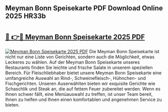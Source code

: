 ## Meyman Bonn Speisekarte PDF Download Online 2025 HR33b

# <h2><a href="http://gc9m63.nevu.top/?p=Meyman+Bonn+Speisekarte">🔗 👉🔴 Meyman Bonn Speisekarte 2025 PDF</a></h2>

[![Meyman Bonn Speisekarte 2025 PDF](https://i.imgur.com/dBaPXMq.png)](http://gc9m63.nevu.top/?p=Meyman+Bonn+Speisekarte)
Die Meyman Bonn Speisekarte ist nicht nur eine Liste von Gerichten, sondern auch die Möglichkeit, etwas Leckeres zu wählen. Auf der Meyman Bonn Speisekarte unseres Restaurants finden Sie leichte und frische Salate in unserem speziellen Bereich. Für Fleischliebhaber bietet unsere Meyman Bonn Speisekarte eine umfangreiche Auswahl an Rind-, Schweinefleisch-, Hühnchen- und Fischgerichten. Unseren Auserwählten bieten wir exquisite Gerichte wie Schaschlik und Steak an, die auf fettem Feuer zubereitet werden. Wenn es Ihnen schwer fällt, eine Menüauswahl zu treffen, ist unser Team bereit, Ihnen zu helfen und Ihnen einen komfortablen und angenehmen Service zu bieten.
